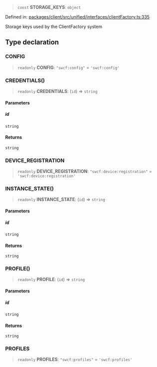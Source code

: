 > `const` **STORAGE\_KEYS**: `object`

Defined in: [packages/client/src/unified/interfaces/clientFactory.ts:335](https://github.com/signalwire/signalwire-js/blob/52fa77b6c8db68f4c99b30b3776f45a4309e15bf/packages/client/src/unified/interfaces/clientFactory.ts#L335)

Storage keys used by the ClientFactory system

## Type declaration

### CONFIG

> `readonly` **CONFIG**: `"swcf:config"` = `'swcf:config'`

### CREDENTIALS()

> `readonly` **CREDENTIALS**: (`id`) => `string`

#### Parameters

##### id

`string`

#### Returns

`string`

### DEVICE\_REGISTRATION

> `readonly` **DEVICE\_REGISTRATION**: `"swcf:device:registration"` = `'swcf:device:registration'`

### INSTANCE\_STATE()

> `readonly` **INSTANCE\_STATE**: (`id`) => `string`

#### Parameters

##### id

`string`

#### Returns

`string`

### PROFILE()

> `readonly` **PROFILE**: (`id`) => `string`

#### Parameters

##### id

`string`

#### Returns

`string`

### PROFILES

> `readonly` **PROFILES**: `"swcf:profiles"` = `'swcf:profiles'`
